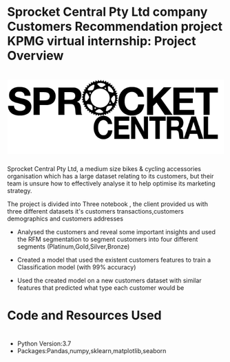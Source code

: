 # Sprocket Central Pty Ltd company Customers Recommendation project KPMG virtual internship: Project Overview
# ![](/notebooks/sprocket_central.png)



Sprocket Central Pty Ltd, a medium size bikes & cycling accessories organisation which has a large dataset relating to its customers, but their team is unsure how to effectively analyse it to help optimise its marketing strategy.

The project is divided into Three notebook , the client provided us with three different datasets it's customers transactions,customers demographics and customers addresses
* Analysed the customers and reveal some important insights and used the RFM segmentation to segment customers into four different segments (Platinum,Gold,Silver,Bronze)

* Created a model that used the existent customers features to train a Classification model (with 99% accuracy)

* Used the created model on a new customers dataset with similar features that predicted what type each customer would be 

# Code and Resources Used
#
* Python Version:3.7
* Packages:Pandas,numpy,sklearn,matplotlib,seaborn
